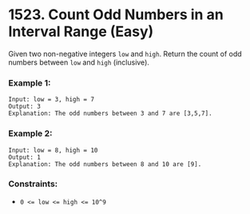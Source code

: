 # 1523. Count Odd Numbers in an Interval Range (Easy)

Given two non-negative integers `low` and `high`. Return the count of odd numbers between `low` and `high` (inclusive).

### Example 1:

```
Input: low = 3, high = 7
Output: 3
Explanation: The odd numbers between 3 and 7 are [3,5,7].
```

### Example 2:

```
Input: low = 8, high = 10
Output: 1
Explanation: The odd numbers between 8 and 10 are [9].
```

### Constraints:

- `0 <= low <= high <= 10^9`
